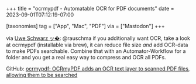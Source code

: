 +++
title = "ocrmypdf - Automatable OCR for PDF documents"
date = 2023-09-01T07:12:19-07:00

[taxonomies]
tag = ["App", "Mac", "PDF"]
via = ["Mastodon"]
+++

via [Uwe Schwarz ッ�](https://infosec.exchange/@e38383/110989984199658456): @rauschma if you additionally want OCR, take a look at ocrmypdf (installable via brew), it can reduce file size *and* add OCR-data to make PDFs searchable. Combine that with an Automator-Workflow for a folder and you get a real easy way to compress and OCR all PDFs.

<!-- more -->

GitHub: [ocrmypdf: OCRmyPDF adds an OCR text layer to scanned PDF files, allowing them to be searched](https://github.com/ocrmypdf/OCRmyPDF)
